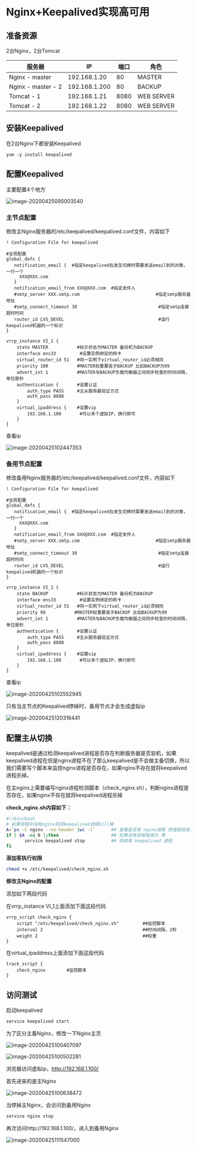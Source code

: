 # Nginx+Keepalived实现高可用

## 准备资源

2台Nginx，2台Tomcat

| 服务器             | IP            | 端口 | 角色       |
| ------------------ | ------------- | ---- | ---------- |
| Nginx - master     | 192.168.1.20  | 80   | MASTER     |
| Nginx - master - 2 | 192.168.1.200 | 80   | BACKUP     |
| Tomcat - 1         | 192.168.1.21  | 8080 | WEB SERVER |
| Tomcat - 2         | 192.168.1.22  | 8080 | WEB SERVER |





## 安装Keepalived

在2台Nginx下都安装Keepalived

```
yum -y install keepalived
```



## 配置Keepalived

主要配置4个地方

![image-20200425095003540](https://gitee.com/AlanLee97/assert/raw/master/note_images/image-20200425095003540.png)



### 主节点配置

修改主Nginx服务器的/etc/keepalived/keepalived.conf文件，内容如下

```
! Configuration File for keepalived

#全局配置
global_defs {
   notification_email {  #指定keepalived在发生切换时需要发送email到的对象，一行一个
     XXX@XXX.com
   }
   notification_email_from XXX@XXX.com  #指定发件人
   #smtp_server XXX.smtp.com                             #指定smtp服务器地址
   #smtp_connect_timeout 30                               #指定smtp连接超时时间
   router_id LVS_DEVEL                                    #运行keepalived机器的一个标识
}

vrrp_instance VI_1 { 
    state MASTER           #标示状态为MASTER 备份机为BACKUP
    interface ens33         #设置实例绑定的网卡
    virtual_router_id 51   #同一实例下virtual_router_id必须相同
    priority 100           #MASTER权重要高于BACKUP 比如BACKUP为99  
    advert_int 1           #MASTER与BACKUP负载均衡器之间同步检查的时间间隔，单位是秒
    authentication {       #设置认证
        auth_type PASS     #主从服务器验证方式
        auth_pass 8888
    }
    virtual_ipaddress {    #设置vip
        192.168.1.100       #可以多个虚拟IP，换行即可
    }
}
```

查看ip

![image-20200425102447353](https://gitee.com/AlanLee97/assert/raw/master/note_images/image-20200425102447353.png)



### 备用节点配置

修改备用Nginx服务器的/etc/keepalived/keepalived.conf文件，内容如下

```
! Configuration File for keepalived

#全局配置
global_defs {
   notification_email {  #指定keepalived在发生切换时需要发送email到的对象，一行一个
     XXX@XXX.com
   }
   notification_email_from XXX@XXX.com  #指定发件人
   #smtp_server XXX.smtp.com                             #指定smtp服务器地址
   #smtp_connect_timeout 30                               #指定smtp连接超时时间
   router_id LVS_DEVEL                                    #运行keepalived机器的一个标识
}

vrrp_instance VI_1 { 
    state BACKUP           #标示状态为MASTER 备份机为BACKUP
    interface ens33         #设置实例绑定的网卡
    virtual_router_id 51   #同一实例下virtual_router_id必须相同
    priority 99           #MASTER权重要高于BACKUP 比如BACKUP为99  
    advert_int 1           #MASTER与BACKUP负载均衡器之间同步检查的时间间隔，单位是秒
    authentication {       #设置认证
        auth_type PASS     #主从服务器验证方式
        auth_pass 8888
    }
    virtual_ipaddress {    #设置vip
        192.168.1.100       #可以多个虚拟IP，换行即可
    }
}
```

查看ip

![image-20200425102552945](https://gitee.com/AlanLee97/assert/raw/master/note_images/20200425112737-652506.png)

只有当主节点的Keepalived停掉时，备用节点才会生成虚拟ip

![image-20200425120316441](https://gitee.com/AlanLee97/assert/raw/master/note_images/20200425120320-891120.png)



## 配置主从切换

keepalived是通过检测keepalived进程是否存在判断服务器是否宕机，如果keepalived进程在但是nginx进程不在了那么keepalived是不会做主备切换，所以我们需要写个脚本来监控nginx进程是否存在，如果nginx不存在就将keepalived进程杀掉。

在主nginx上需要编写nginx进程检测脚本（check_nginx.sh），判断nginx进程是否存在，如果nginx不存在就将keepalived进程杀掉

**check_nginx.sh内容如下：**

```sh
#!/bin/bash
# 如果进程中没有nginx则将keepalived进程kill掉
A=`ps -C nginx --no-header |wc -l`      ## 查看是否有 nginx进程 把值赋给变量A 
if [ $A -eq 0 ];then                    ## 如果没有进程值得为 零
       service keepalived stop          ## 则结束 keepalived 进程
fi
```

**添加客执行权限**

```sh
chmod +x /etc/keepalived/check_nginx.sh
```

**修改主Nginx的配置**

添加如下两段代码

在vrrp_instance VI_1上面添加下面这段代码

```
vrrp_script check_nginx {
    script "/etc/keepalived/check_nginx.sh"         ##监控脚本
    interval 2                                      ##时间间隔，2秒
    weight 2                                        ##权重
}
```

在virtual_ipaddress上面添加下面这段代码

```
track_script {
	check_nginx        #监控脚本
}
```





## 访问测试

启动keepalived

```sh
service keepalived start
```

为了区分主备Nginx，修改一下Nginx主页

![image-20200425100407097](https://gitee.com/AlanLee97/assert/raw/master/note_images/20200425100407-304620.png)

![image-20200425100502281](https://gitee.com/AlanLee97/assert/raw/master/note_images/20200425100502-880517.png)

浏览器访问虚拟ip，http://192.168.1.100/

首先进来的是主Nginx

![image-20200425100638472](https://gitee.com/AlanLee97/assert/raw/master/note_images/image-20200425100638472.png)

当停掉主Nginx，会访问到备用Nginx

```sh
service nginx stop
```

再次访问http://192.168.1.100/，进入到备用Nginx

![image-20200425111547000](https://gitee.com/AlanLee97/assert/raw/master/note_images/image-20200425111547000.png)